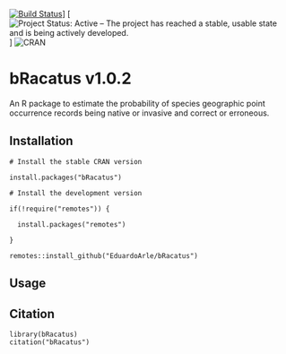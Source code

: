 [![Build Status](https://travis-ci.org/EduardoArle/bRacatus.svg?branch=master)](https://travis-ci.org/EduardoArle/bRacatus)]
[![Project Status: Active – The project has reached a stable, usable state and is being actively developed.](https://www.repostatus.org/badges/latest/active.svg)]
![CRAN](https://www.r-pkg.org/badges/version/bRacatus)

# bRacatus v1.0.2

An R package to estimate the probability of species geographic point occurrence records being native or invasive and correct or erroneous.

## Installation

```{r}
# Install the stable CRAN version

install.packages("bRacatus")

# Install the development version

if(!require("remotes")) {
  
  install.packages("remotes")
  
}

remotes::install_github("EduardoArle/bRacatus")
```

## Usage

## Citation

```{r}
library(bRacatus)
citation("bRacatus")
```

